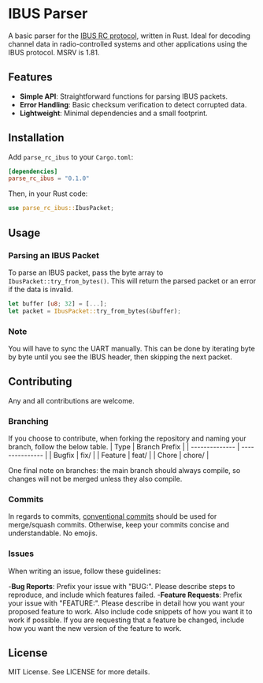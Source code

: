 # IBUS Parser

A basic parser for the [IBUS RC protocol](http://blog.dsp.id.au/posts/2017/10/22/flysky-ibus-protocol/), written in Rust.
Ideal for decoding channel data in radio-controlled systems and other applications using the IBUS protocol.
MSRV is 1.81.

## Features

- **Simple API**: Straightforward functions for parsing IBUS packets.
- **Error Handling**: Basic checksum verification to detect corrupted data.
- **Lightweight**: Minimal dependencies and a small footprint.

## Installation

Add `parse_rc_ibus` to your `Cargo.toml`:

```toml
[dependencies]
parse_rc_ibus = "0.1.0"
```

Then, in your Rust code:

```rust
use parse_rc_ibus::IbusPacket;
```

## Usage

### Parsing an IBUS Packet

To parse an IBUS packet, pass the byte array to `IbusPacket::try_from_bytes()`. This will return the parsed packet or an error if the data is invalid.

```rust
let buffer [u8; 32] = [...];
let packet = IbusPacket::try_from_bytes(&buffer);
```

### Note
You will have to sync the UART manually. This can be done by iterating byte by byte until you see the IBUS header, then skipping the next packet.

## Contributing

Any and all contributions are welcome.

### Branching

If you choose to contribute, when forking the repository and naming your branch, follow the below table.
| Type | Branch Prefix |
| -------------- | --------------- |
| Bugfix | fix/ |
| Feature | feat/ |
| Chore | chore/ |

One final note on branches: the main branch should always compile, so changes will not be merged unless they also compile.

### Commits

In regards to commits, [conventional commits](https://www.conventionalcommits.org/en/v1.0.0/) should be used for merge/squash commits.
Otherwise, keep your commits concise and understandable.
No emojis.

### Issues

When writing an issue, follow these guidelines:

-**Bug Reports**: Prefix your issue with "BUG:". Please describe steps to reproduce, and include which features failed.
-**Feature Requests**: Prefix your issue with "FEATURE:". Please describe in detail how you want your proposed feature to work. Also include code snippets of how you want it to work if possible. If you are requesting that a feature be changed, include how you want the new version of the feature to work.

## License

MIT License. See LICENSE for more details.
